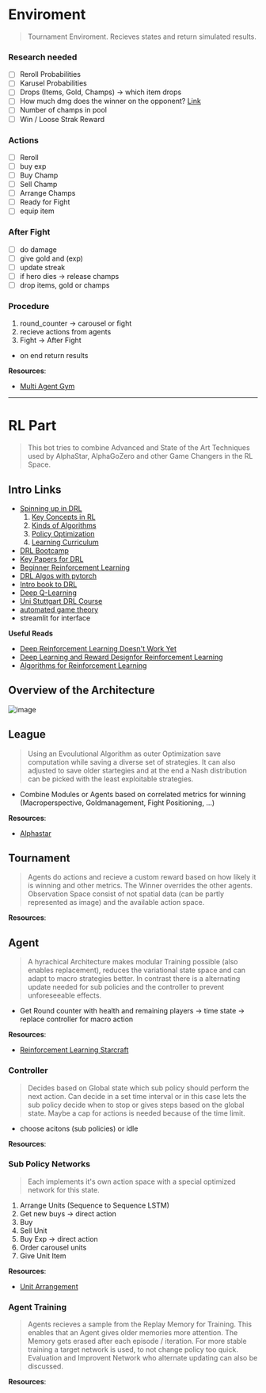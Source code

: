 # Enviroment
> Tournament Enviroment. Recieves states and return simulated results.
### Research needed
- [ ] Reroll Probabilities
- [ ] Karusel Probabilities
- [ ] Drops (Items, Gold, Champs) -> which item drops
- [ ] How much dmg does the winner on the opponent? [Link](https://lolchess.gg/guide/damage)
- [ ] Number of champs in pool
- [ ] Win / Loose Strak Reward

### Actions
- [ ] Reroll
- [ ] buy exp
- [ ] Buy Champ
- [ ] Sell Champ
- [ ] Arrange Champs
- [ ] Ready for Fight
- [ ] equip item

### After Fight
- [ ] do damage
- [ ] give gold and (exp)
- [ ] update streak
- [ ] if hero dies -> release champs
- [ ] drop items, gold or champs

### Procedure
1. round_counter -> carousel or fight
2. recieve actions from agents
3. Fight -> After Fight
* on end return results

**Resources**:
* [Multi Agent Gym](https://github.com/openai/multiagent-particle-envs/tree/master/multiagent)

***

# RL Part
> This bot tries to combine Advanced and State of the Art Techniques used by AlphaStar, AlphaGoZero and other Game Changers in the RL Space.

## Intro Links
* [Spinning up in DRL](https://spinningup.openai.com/en/latest/index.html)
    1. [Key Concepts in RL](https://spinningup.openai.com/en/latest/spinningup/rl_intro.html)
    2. [Kinds of Algorithms](https://spinningup.openai.com/en/latest/spinningup/rl_intro2.html)
    3. [Policy Optimization](https://spinningup.openai.com/en/latest/spinningup/rl_intro3.html)
    4. [Learning Curriculum](https://spinningup.openai.com/en/latest/spinningup/spinningup.html)
* [DRL Bootcamp](https://sites.google.com/view/deep-rl-bootcamp/lectures)
* [Key Papers for DRL](https://spinningup.openai.com/en/latest/spinningup/keypapers.html)
* [Beginner Reinforcement Learning](https://medium.com/@jonathan_hui/rl-introduction-to-deep-reinforcement-learning-35c25e04c199)
* [DRL Algos with pytorch](https://github.com/p-christ/Deep-Reinforcement-Learning-Algorithms-with-PyTorch)
* [Intro book to DRL](https://arxiv.org/pdf/1811.12560.pdf)
* [Deep Q-Learning](https://www.analyticsvidhya.com/blog/2019/04/introduction-deep-q-learning-python/)
* [Uni Stuttgart DRL Course](https://ipvs.informatik.uni-stuttgart.de/mlr/teaching/deep-reinforcement-learning-ss-18/)
* [automated game theory](https://github.com/LY0708/Automated-Game-Theory)
* streamlit for interface

**Useful Reads**
* [Deep Reinforcement Learning Doesn't Work Yet](https://www.alexirpan.com/2018/02/14/rl-hard.html)
* [Deep Learning and Reward Designfor Reinforcement Learning](https://deepblue.lib.umich.edu/bitstream/handle/2027.42/136931/guoxiao_1.pdf)
* [Algorithms for Reinforcement Learning](https://sites.ualberta.ca/~szepesva/RLBook.html)


## Overview of the Architecture
![image](https://drive.google.com/uc?export=view&id=1vczvMH9eGrQYm8N89a16vMosimWHgQlX)


## League
> Using an Evoulutional Algorithm as outer Optimization save computation while saving a diverse set of strategies. It can also adjusted to save older startegies and at the end a Nash distribution can be picked with the least exploitable strategies.

* Combine Modules or Agents based on correlated metrics for winning (Macroperspective, Goldmanagement, Fight Positioning, ...)

**Resources**:
* [Alphastar](https://arxiv.org/pdf/1902.01724.pdf)


## Tournament
> Agents do actions and recieve a custom reward based on how likely it is winning and other metrics. The Winner overrides the other agents.
> Observation Space consist of not spatial data (can be partly represented as image) and the available action space.

**Resources**:


## Agent
> A hyrachical Architecture makes modular Training possible (also enables replacement), reduces the variational state space and can adapt to macro strategies better. In contrast there is a alternating update needed for sub policies and the controller to prevent unforeseeable effects. 

* Get Round counter with health and remaining players -> time state -> replace controller for macro action

**Resources**:
* [Reinforcement Learning Starcraft](https://arxiv.org/pdf/1809.09095.pdf#Hfootnote.1)


### Controller
> Decides based on Global state which sub policy should perform the next action. Can decide in a set time interval or in this case lets the sub policy decide when to stop or gives steps based on the global state. Maybe a cap for actions is needed because of the time limit.

* choose acitons (sub policies) or idle

**Resources**:


### Sub Policy Networks
> Each implements it's own action space with a special optimized network for this state. 
1. Arrange Units (Sequence to Sequence LSTM)
2. Get new buys -> direct action
3. Buy
4. Sell Unit
5. Buy Exp -> direct action
6. Order carousel units
7. Give Unit Item

**Resources**:
* [Unit Arrangement](https://arxiv.org/pdf/1706.04972.pdf)


### Agent Training
> Agents recieves a sample from the Replay Memory for Training. This enables that an Agent gives older memories more attention. The Memory gets erased after each episode / iteration. For more stable training a target network is used, to not change policy too quick. Evaluation and Improvent Network who alternate updating can also be discussed.

**Resources**:
